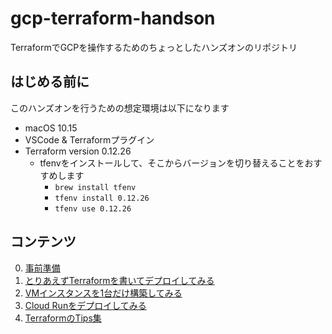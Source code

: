 # gcp-terraform-handson

TerraformでGCPを操作するためのちょっとしたハンズオンのリポジトリ

## はじめる前に

このハンズオンを行うための想定環境は以下になります

- macOS 10.15
- VSCode & Terraformプラグイン
- Terraform version 0.12.26
  - tfenvをインストールして、そこからバージョンを切り替えることをおすすめします
    - `brew install tfenv`
    - `tfenv install 0.12.26`
    - `tfenv use 0.12.26`

## コンテンツ

0. [事前準備](preparation/README.md)
1. [とりあえずTerraformを書いてデプロイしてみる](minimal/README.md)
2. [VMインスタンスを1台だけ構築してみる](vm/README.md)
3. [Cloud Runをデプロイしてみる](cloud-run/README.md)
4. [TerraformのTips集](tips/README.md)
